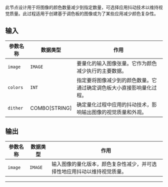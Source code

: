 此节点设计用于将图像的颜色数量减少到指定数量，可选择应用抖动技术以维持视觉质量。此过程适用于创建基于调色板的图像或为了某些应用减少颜色复杂性。

## 输入

| 参数名称 | 数据类型 | 作用 |
| --- | --- | --- |
| `image` | `IMAGE` | 要量化的输入图像张量。它作为颜色减少执行的主要数据。 |
| `colors` | `INT` | 指定要将图像减少到的颜色数量。它通过确定调色板大小直接影响量化过程。 |
| `dither` | COMBO[STRING] | 确定量化过程中应用的抖动技术，影响输出图像的视觉质量和外观。 |

## 输出

| 参数名称 | 数据类型 | 作用 |
| --- | --- | --- |
| `image` | `IMAGE` | 输入图像的量化版本，颜色复杂性减少，并可选择性地应用抖动以维持视觉质量。 |

---
